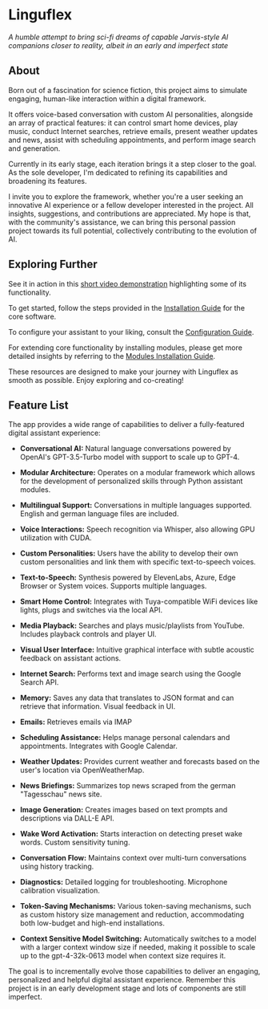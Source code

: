 # Linguflex

*A humble attempt to bring sci-fi dreams of capable Jarvis-style AI companions closer to reality, albeit in an early and imperfect state*

## About 

Born out of a fascination for science fiction, this project aims to simulate engaging, human-like interaction within a digital framework.

It offers voice-based conversation with custom AI personalities, alongside an array of practical features: it can control smart home devices, play music, conduct Internet searches, retrieve emails, present weather updates and news, assist with scheduling appointments, and perform image search and generation.

Currently in its early stage, each iteration brings it a step closer to the goal. As the sole developer, I'm dedicated to refining its capabilities and broadening its features.

I invite you to explore the framework, whether you're a user seeking an innovative AI experience or a fellow developer interested in the project. All insights, suggestions, and contributions are appreciated. My hope is that, with the community's assistance, we can bring this personal passion project towards its full potential, collectively contributing to the evolution of AI.

## Exploring Further

See it in action in this [short video demonstration](https://www.youtube.com/watch?v=obYUkYrcAw0&t=26s) highlighting some of its functionality.

To get started, follow the steps provided in the [Installation Guide](https://github.com/KoljaB/Linguflex/blob/main/docs/install.md) for the core software.

To configure your assistant to your liking, consult the [Configuration Guide](https://github.com/KoljaB/Linguflex/blob/main/docs/config.md).

For extending core functionality by installing modules, please get more detailed insights by referring to the [Modules Installation Guide](https://github.com/KoljaB/Linguflex/blob/main/docs/modules.md).

These resources are designed to make your journey with Linguflex as smooth as possible. Enjoy exploring and co-creating!

## Feature List

The app provides a wide range of capabilities to deliver a fully-featured digital assistant experience:

- **Conversational AI:** Natural language conversations powered by OpenAI's GPT-3.5-Turbo model with support to scale up to GPT-4. 

- **Modular Architecture:** Operates on a modular framework which allows for the development of personalized skills through Python assistant modules.

- **Multilingual Support:** Conversations in multiple languages supported. English and german language files are included.

- **Voice Interactions:** Speech recognition via Whisper, also allowing GPU utilization with CUDA.

- **Custom Personalities:** Users have the ability to develop their own custom personalities and link them with specific text-to-speech voices.

- **Text-to-Speech:** Synthesis powered by ElevenLabs, Azure, Edge Browser or System voices. Supports multiple languages.

- **Smart Home Control:** Integrates with Tuya-compatible WiFi devices like lights, plugs and switches via the local API.

- **Media Playback:** Searches and plays music/playlists from YouTube. Includes playback controls and player UI.

- **Visual User Interface:** Intuitive graphical interface with subtle acoustic feedback on assistant actions.

- **Internet Search:** Performs text and image search using the Google Search API.

- **Memory:** Saves any data that translates to JSON format and can retrieve that information. Visual feedback in UI.

- **Emails:** Retrieves emails via IMAP

- **Scheduling Assistance:** Helps manage personal calendars and appointments. Integrates with Google Calendar.

- **Weather Updates:** Provides current weather and forecasts based on the user's location via OpenWeatherMap.

- **News Briefings:** Summarizes top news scraped from the german "Tagesschau" news site.

- **Image Generation:** Creates images based on text prompts and descriptions via DALL-E API.

- **Wake Word Activation:** Starts interaction on detecting preset wake words. Custom sensitivity tuning.

- **Conversation Flow:** Maintains context over multi-turn conversations using history tracking.

- **Diagnostics:** Detailed logging for troubleshooting. Microphone calibration visualization.

- **Token-Saving Mechanisms:** Various token-saving mechanisms, such as custom history size management and reduction, accommodating both low-budget and high-end installations.

- **Context Sensitive Model Switching:** Automatically switches to a model with a larger context window size if needed, making it possible to scale up to the gpt-4-32k-0613 model when context size requires it.


The goal is to incrementally evolve those capabilities to deliver an engaging, personalized and helpful digital assistant experience. Remember this project is in an early development stage and lots of components are still imperfect.
